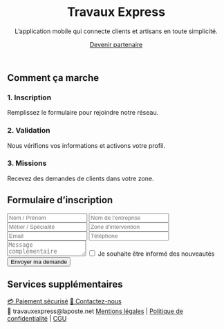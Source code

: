 <!DOCTYPE html>
<html lang="fr">
<head>
  <meta charset="UTF-8">
  <meta name="viewport" content="width=device-width, initial-scale=1.0">
  <title>Travaux Express</title>
  <link rel="stylesheet" href="style.css">
</head>
<body>

  <header>
    <h1>Travaux Express</h1>
    <p>L’application mobile qui connecte clients et artisans en toute simplicité.</p>
    <a href="#inscription" class="cta-button">Devenir partenaire</a>
  </header>

  <section>
    <h2>Comment ça marche</h2>
    <div class="steps">
      <div>
        <h3>1. Inscription</h3>
        <p>Remplissez le formulaire pour rejoindre notre réseau.</p>
      </div>
      <div>
        <h3>2. Validation</h3>
        <p>Nous vérifions vos informations et activons votre profil.</p>
      </div>
      <div>
        <h3>3. Missions</h3>
        <p>Recevez des demandes de clients dans votre zone.</p>
      </div>
    </div>
  </section>

  <section id="inscription">
    <h2>Formulaire d’inscription</h2>
    <form action="https://formspree.io/f/xeopgnbj" method="post">
      <input type="text" name="nom" placeholder="Nom / Prénom" required>
      <input type="text" name="entreprise" placeholder="Nom de l’entreprise">
      <input type="text" name="metier" placeholder="Métier / Spécialité" required>
      <input type="text" name="zone" placeholder="Zone d’intervention" required>
      <input type="email" name="email" placeholder="Email" required>
      <input type="tel" name="telephone" placeholder="Téléphone">
      <textarea name="message" placeholder="Message complémentaire"></textarea>
      <label><input type="checkbox" name="newsletter"> Je souhaite être informé des nouveautés</label>
      <button type="submit">Envoyer ma demande</button>
    </form>
  </section>

  <section>
    <h2>Services supplémentaires</h2>
    <a href="https://buy.stripe.com/test_8x24gA05X1G862WgwZfQI00" class="cta-button" target="_blank">💳 Paiement sécurisé</a>
    <a href="mailto:travauxexpress@laposte.net" class="cta-button">📧 Contactez-nous</a>
  </section>

  <footer>
    <div id="clock"></div>
    📧 travauxexpress@laposte.net 
    <a href="https://formspree.io/f/xeopgnbj">Mentions légales</a> | <a href="https://formspree.io/f/xeopgnbj">Politique de confidentialité</a> | <a href="https://formspree.io/f/xeopgnbj">CGU</a>
  </footer>

   
